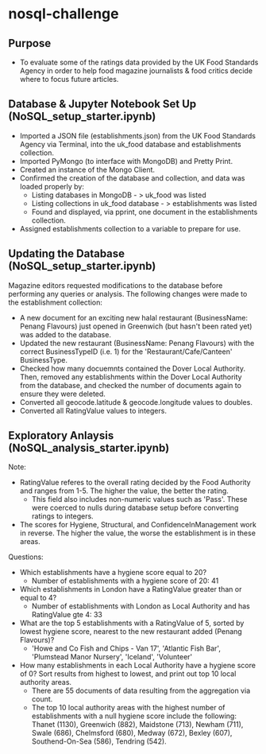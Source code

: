# nosql-challenge  
## Purpose  
* To evaluate some of the ratings data provided by the UK Food Standards Agency in order to help food magazine journalists & food critics decide where to focus future articles.  

## Database & Jupyter Notebook Set Up (NoSQL_setup_starter.ipynb)  
* Imported a JSON file (establishments.json) from the UK Food Standards Agency via Terminal, into the uk_food database and establishments collection.  
* Imported PyMongo (to interface with MongoDB) and Pretty Print.  
* Created an instance of the Mongo Client.  
* Confirmed the creation of the database and collection, and data was loaded properly by:  
    * Listing databases in MongoDB - > uk_food was listed  
    * Listing collections in uk_food database - > establishments was listed  
    * Found and displayed, via pprint, one document in the establishments collection.  
* Assigned establishments collection to a variable to prepare for use.  

## Updating the Database (NoSQL_setup_starter.ipynb)  
Magazine editors requested modifications to the database before performing any queries or analysis. The following changes were made to the establishment collection:  
* A new document for an exciting new halal restaurant (BusinessName: Penang Flavours) just opened in Greenwich (but hasn't been rated yet) was added to the database.  
* Updated the new restaurant (BusinessName: Penang Flavours) with the correct BusinessTypeID (i.e. 1) for the 'Restaurant/Cafe/Canteen' BusinessType.  
* Checked how many docuemnts contained the Dover Local Authority. Then, removed any establishments within the Dover Local Authority from the database, and checked the number of documents again to ensure they were deleted.  
* Converted all geocode.latitude & geocode.longitude values to doubles.  
* Converted all RatingValue values to integers.  

## Exploratory Anlaysis (NoSQL_analysis_starter.ipynb)
Note:  
* RatingValue referes to the overall rating decided by the Food Authority and ranges from 1-5. The higher the value, the better the rating.  
    * This field also includes non-numeric values such as 'Pass'. These were coerced to nulls during database setup before converting ratings to integers.  
* The scores for Hygiene, Structural, and ConfidenceInManagement work in reverse. The higher the value, the worse the establishment is in these areas.  

Questions:
* Which establishments have a hygiene score equal to 20?  
    * Number of establishments with a hygiene score of 20: 41  
* Which establishments in London have a RatingValue greater than or equal to 4?  
    * Number of establishments with London as Local Authority and has RatingValue gte 4: 33  
* What are the top 5 establishments with a RatingValue of 5, sorted by lowest hygiene score, nearest to the new restaurant added (Penang Flavours)?  
    * 'Howe and Co Fish and Chips - Van 17', 'Atlantic Fish Bar', 'Plumstead Manor Nursery', 'Iceland', 'Volunteer'
* How many establishments in each Local Authority have a hygiene score of 0? Sort results from highest to lowest, and print out top 10 local authority areas.
    * There are 55 documents of data resulting from the aggregation via count.
    * The top 10 local authority areas with the highest number of establishments with a null hygiene score include the following: Thanet (1130), Greenwich (882), Maidstone (713), Newham (711), Swale (686), Chelmsford (680), Medway (672), Bexley (607), Southend-On-Sea (586), Tendring (542).
